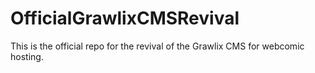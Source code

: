 # OfficialGrawlixCMSRevival
This is the official repo for the revival of the Grawlix CMS for webcomic hosting.
